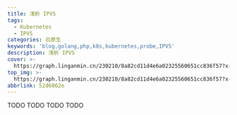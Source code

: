 ```yaml
---
title: 浅析 IPVS
tags:
  - Kubernetes
  - IPVS
categories: 云原生
keywords: 'blog,golang,php,k8s,kubernetes,probe,IPVS'
description: 浅析 IPVS
cover: >-
  https://graph.linganmin.cn/230210/8a82cd11d4e6a02325560651cc836f57?x-oss-process=image/format,webp/quality,q_10
top_img: >-
  https://graph.linganmin.cn/230210/8a82cd11d4e6a02325560651cc836f57?x-oss-process=image/format,webp/quality,q_60
abbrlink: 52d6062e
---
```


TODO
TODO
TODO
TODO
